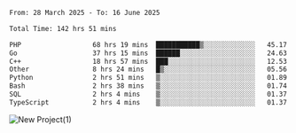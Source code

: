 
<!--START_SECTION:waka-->

```txt
From: 28 March 2025 - To: 16 June 2025

Total Time: 142 hrs 51 mins

PHP                  68 hrs 19 mins  ███████████▒░░░░░░░░░░░░░   45.17 %
Go                   37 hrs 15 mins  ██████░░░░░░░░░░░░░░░░░░░   24.63 %
C++                  18 hrs 57 mins  ███░░░░░░░░░░░░░░░░░░░░░░   12.53 %
Other                8 hrs 24 mins   █▒░░░░░░░░░░░░░░░░░░░░░░░   05.56 %
Python               2 hrs 51 mins   ▒░░░░░░░░░░░░░░░░░░░░░░░░   01.89 %
Bash                 2 hrs 38 mins   ▒░░░░░░░░░░░░░░░░░░░░░░░░   01.74 %
SQL                  2 hrs 4 mins    ▒░░░░░░░░░░░░░░░░░░░░░░░░   01.37 %
TypeScript           2 hrs 4 mins    ▒░░░░░░░░░░░░░░░░░░░░░░░░   01.37 %
```

<!--END_SECTION:waka-->

![New Project(1)](https://github.com/user-attachments/assets/ca397c4b-527a-4830-9802-b71a2622b058)

<!--
![91IYheGYbCL](https://github.com/user-attachments/assets/81d7ee5b-489d-41a0-a545-5872971bd286)
-->
